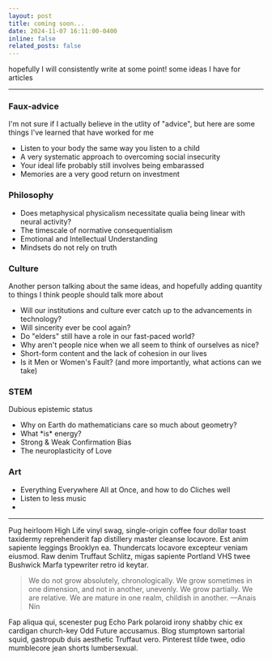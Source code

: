```yaml
---
layout: post
title: coming soon...
date: 2024-11-07 16:11:00-0400
inline: false
related_posts: false
---
```


hopefully I will consistently write at some point! some ideas I have for articles

---

### Faux-advice
I'm not sure if I actually believe in the utlity of "advice", but here are some things I've learned that have worked for me

<ul>
    <li>Listen to your body the same way you listen to a child</li>
    <li>A very systematic approach to overcoming social insecurity</li>
    <li>Your ideal life probably still involves being embarassed</li>
    <li>Memories are a very good return on investment</li>
</ul>


### Philosophy

<ul>
    <li>Does metaphysical physicalism necessitate qualia being linear with neural activity?</li>
    <li>The timescale of normative consequentialism</li>
    <li>Emotional and Intellectual Understanding</li>
    <li>Mindsets do not rely on truth</li>
</ul>


### Culture
Another person talking about the same ideas, and hopefully adding quantity to things I think people should talk more about

<ul>
    <li>Will our institutions and culture ever catch up to the advancements in technology?</li>
    <li>Will sincerity ever be cool again?</li>
    <li>Do "elders" still have a role in our fast-paced world?</li>
    <li>Why aren't people nice when we all seem to think of ourselves as nice?</li>
    <li>Short-form content and the lack of cohesion in our lives</li>
    <li>Is it Men or Women's Fault? (and more importantly, what actions can we take)</li>
</ul>


### STEM
Dubious epistemic status

<ul>
    <li>Why on Earth do mathematicians care so much about geometry?</li>
    <li>What *is* energy?</li>
    <li>Strong & Weak Confirmation Bias</li>
    <li>The neuroplasticity of Love</li>
</ul>


### Art

<ul>
    <li>Everything Everywhere All at Once, and how to do Cliches well</li>
    <li>Listen to less music</li>
    <li></li>
</ul>

---

Pug heirloom High Life vinyl swag, single-origin coffee four dollar toast taxidermy reprehenderit fap distillery master cleanse locavore. Est anim sapiente leggings Brooklyn ea. Thundercats locavore excepteur veniam eiusmod. Raw denim Truffaut Schlitz, migas sapiente Portland VHS twee Bushwick Marfa typewriter retro id keytar.

> We do not grow absolutely, chronologically. We grow sometimes in one dimension, and not in another, unevenly. We grow partially. We are relative. We are mature in one realm, childish in another.
> —Anais Nin

Fap aliqua qui, scenester pug Echo Park polaroid irony shabby chic ex cardigan church-key Odd Future accusamus. Blog stumptown sartorial squid, gastropub duis aesthetic Truffaut vero. Pinterest tilde twee, odio mumblecore jean shorts lumbersexual.

